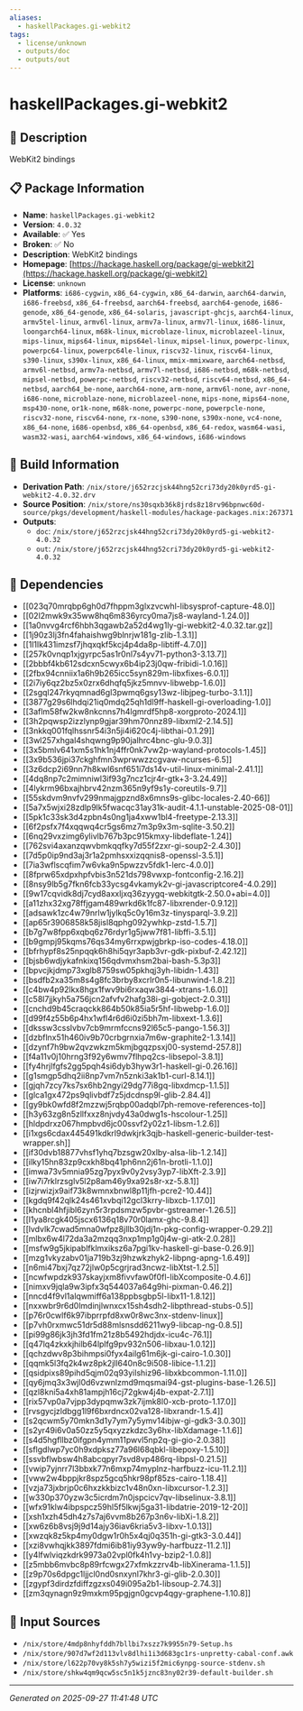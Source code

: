 ```yaml
---
aliases:
  - haskellPackages.gi-webkit2
tags:
  - license/unknown
  - outputs/doc
  - outputs/out
---
```


# haskellPackages.gi-webkit2

## 📝 Description

WebKit2 bindings

## 📋 Package Information

- **Name**: `haskellPackages.gi-webkit2`
- **Version**: `4.0.32`
- **Available**: ✅ Yes
- **Broken**: ✅ No
- **Description**: WebKit2 bindings
- **Homepage**: [https://hackage.haskell.org/package/gi-webkit2](https://hackage.haskell.org/package/gi-webkit2)
- **License**: `unknown`
- **Platforms**: `i686-cygwin`, `x86_64-cygwin`, `x86_64-darwin`, `aarch64-darwin`, `i686-freebsd`, `x86_64-freebsd`, `aarch64-freebsd`, `aarch64-genode`, `i686-genode`, `x86_64-genode`, `x86_64-solaris`, `javascript-ghcjs`, `aarch64-linux`, `armv5tel-linux`, `armv6l-linux`, `armv7a-linux`, `armv7l-linux`, `i686-linux`, `loongarch64-linux`, `m68k-linux`, `microblaze-linux`, `microblazeel-linux`, `mips-linux`, `mips64-linux`, `mips64el-linux`, `mipsel-linux`, `powerpc-linux`, `powerpc64-linux`, `powerpc64le-linux`, `riscv32-linux`, `riscv64-linux`, `s390-linux`, `s390x-linux`, `x86_64-linux`, `mmix-mmixware`, `aarch64-netbsd`, `armv6l-netbsd`, `armv7a-netbsd`, `armv7l-netbsd`, `i686-netbsd`, `m68k-netbsd`, `mipsel-netbsd`, `powerpc-netbsd`, `riscv32-netbsd`, `riscv64-netbsd`, `x86_64-netbsd`, `aarch64_be-none`, `aarch64-none`, `arm-none`, `armv6l-none`, `avr-none`, `i686-none`, `microblaze-none`, `microblazeel-none`, `mips-none`, `mips64-none`, `msp430-none`, `or1k-none`, `m68k-none`, `powerpc-none`, `powerpcle-none`, `riscv32-none`, `riscv64-none`, `rx-none`, `s390-none`, `s390x-none`, `vc4-none`, `x86_64-none`, `i686-openbsd`, `x86_64-openbsd`, `x86_64-redox`, `wasm64-wasi`, `wasm32-wasi`, `aarch64-windows`, `x86_64-windows`, `i686-windows`

## 🔧 Build Information

- **Derivation Path**: `/nix/store/j652rzcjsk44hng52cri73dy20k0yrd5-gi-webkit2-4.0.32.drv`
- **Source Position**: `/nix/store/ns30sqxb36k8jrds8z18rv96bpnwc60d-source/pkgs/development/haskell-modules/hackage-packages.nix:267371`
- **Outputs**:
  - `doc`:  `/nix/store/j652rzcjsk44hng52cri73dy20k0yrd5-gi-webkit2-4.0.32`
  - `out`:  `/nix/store/j652rzcjsk44hng52cri73dy20k0yrd5-gi-webkit2-4.0.32`

## 🔗 Dependencies

- [[023q70mrqbp6gh0d7fhppm3glxzvcwhl-libsysprof-capture-48.0]]
- [[02l2mwk9x35ww8hq6m836yrcy0ma7js8-wayland-1.24.0]]
- [[1a0nvvg4rcf6hbh3qgawb2a52d4wg1ly-gi-webkit2-4.0.32.tar.gz]]
- [[1j90z3lj3fn4fahaishwg9blnrjw181g-zlib-1.3.1]]
- [[1l1lk431imzsf7jhqxqkf5kcj4p4da8p-libtiff-4.7.0]]
- [[257k0vnqp1xjgyrpc5as1r0nl7s4yv71-python3-3.13.7]]
- [[2bbbf4kb612sdcxn5cwyx6b4ip23j0qw-fribidi-1.0.16]]
- [[2fbx94cnniix1a6h9b265icc5syn829m-libxfixes-6.0.1]]
- [[2i7iy6qz2bz5x0zrx6dhqfq5jkz5mnvv-libwebp-1.6.0]]
- [[2sgql247rkyqmnad6gl3pwmq6gsy13wz-libjpeg-turbo-3.1.1]]
- [[3877g29s6lhdqi21iq0mdq25qh1dl9ff-haskell-gi-overloading-1.0]]
- [[3aflm58fw2kw8nkcnns7h4lgmrdf5hp8-xorgproto-2024.1]]
- [[3h2pqwsp2izzlynp9gjar39hm70nnz89-libxml2-2.14.5]]
- [[3nkkq001fqlhssnr54i3n5ji4i620c4j-libthai-0.1.29]]
- [[3wl257xhgal4shqwng9p90jalhrc4bnc-glu-9.0.3]]
- [[3x5bmlv641xm5s1hk1nj4ffr0nk7vw2p-wayland-protocols-1.45]]
- [[3x9b536jpi37ckghfmn3wprwwzzcgvaw-ncurses-6.5]]
- [[3z6dcp2i69nn7h8kwl6snf651i7ds14v-util-linux-minimal-2.41.1]]
- [[4dq8np7c2mimniwl3if93g7ncz1cjr4r-gtk+3-3.24.49]]
- [[4lykrm96bxajhbrv42nzm365n9yf9s1y-coreutils-9.7]]
- [[55skdvm9nvfv299nmajgpznd8x6mns9s-glibc-locales-2.40-66]]
- [[5a7x5wjxi28zdlp9lk5fwacqc31ay31k-audit-4.1.1-unstable-2025-08-01]]
- [[5pk1c33sk3d4zpbn4s0ng1ja4xww1bl4-freetype-2.13.3]]
- [[6f2psfx7f4xqqwq4cr5gs6mz7m3p9x3m-sqlite-3.50.2]]
- [[6nq29vxzimg6ylivlb767b3pc915kmxy-libdeflate-1.24]]
- [[762svi4axanzqwvbmkqqfky7d55f2zxr-gi-soup2-2.4.30]]
- [[7d5p0ip9nd3aj3r1a2pmhsxxizqqnis8-openssl-3.5.1]]
- [[7ia3wflscqfim7w6vka9n5pwzzv5fdk1-lerc-4.0.0]]
- [[8fprw65xdpxhpfvbis3n521ds798vwxp-fontconfig-2.16.2]]
- [[8nsy9lb5g7fkn6fcb33ycsg4vkamyk2v-gi-javascriptcore4-4.0.29]]
- [[9w17cqvidk8dj7cyd8axxljxq36zyygq-webkitgtk-2.50.0+abi=4.0]]
- [[a11zhx32xg78ffjgam489wrkd6k1fc87-libxrender-0.9.12]]
- [[adsawk1zc4w79nrlw1jylkq5c0y16m3z-tinysparql-3.9.2]]
- [[ap65r3906858k58jisl8qphg092ywhkp-zstd-1.5.7]]
- [[b7g7w8fpp6xqbq6z76rdyr1g5jww7f81-libffi-3.5.1]]
- [[b9gmpj95kqms76qs34my6rrxpwjgbrkp-iso-codes-4.18.0]]
- [[bfrhypf8s25npqqk6h8hi5qyr3apb3vr-gdk-pixbuf-2.42.12]]
- [[bjsb6wdjykafnkixq156qdvmxhsm2bai-bash-5.3p3]]
- [[bpvcjkjdmp73xglb8759sw05pkhqj3yh-libidn-1.43]]
- [[bsdfb2xa35m8s4g8fc3brby8xcrlr0n5-libunwind-1.8.2]]
- [[c4bw4p92lkx8hgx1fwv9bi6rxaqw3844-xtrans-1.6.0]]
- [[c58l7jjkyh5a756jcn2afvfv2hafg38i-gi-gobject-2.0.31]]
- [[cnchd9b45craqckk864b50k85ia5r5hf-libwebp-1.6.0]]
- [[d99f4z55b6p4hx1wfl4r6d6i0zi5bh7m-libxext-1.3.6]]
- [[dkssw3csslvbv7cb9mrmfccns92l65c5-pango-1.56.3]]
- [[dzbflnx51h460iv9b70crbgrnxia7m6w-graphite2-1.3.14]]
- [[dzynf7h9bw2qvzwkzm5kmjbgqzpsxj00-systemd-257.8]]
- [[f4a11v0j10hrng3f92y6wmv7flhpq2cs-libsepol-3.8.1]]
- [[fy4hrjlfgfs2gg5pqh4si6dyb3hyw3r1-haskell-gi-0.26.16]]
- [[g1smgp5dhq2ii8np7vm7n5znki3ak1b1-curl-8.14.1]]
- [[gjqh7zcy7ks7sx6hb2ngyi29dg77i8gq-libxdmcp-1.1.5]]
- [[glca1gx472ps9qlivbdf7z5jdcdnsp9l-glib-2.84.4]]
- [[gy9bk0wfd8f2mzzwj5rqbp00adqbl7ph-remove-references-to]]
- [[h3y63zg8n5zllfxxz8njvdy43a0dwg1s-hscolour-1.25]]
- [[hldpdrxz067hmpbvd6jc00ssvf2y02z1-libsm-1.2.6]]
- [[i1xgs6cdax445491kdkrl9dwkjrk3qjb-haskell-generic-builder-test-wrapper.sh]]
- [[if30dvb18877vhsf1yhq7bzsgw20xlby-alsa-lib-1.2.14]]
- [[ilky15hn83zp9cxkh8bq41ph6nn2j61n-brotli-1.1.0]]
- [[imwa73v5mnia95zg7pyx9v0y2vsy3yp7-libXft-2.3.9]]
- [[iw7i7rklrzsglv5l2p8am46y9xa92s8r-xz-5.8.1]]
- [[izjrwizjx9aif73k8wmnxbnwl8p11jfh-pcre2-10.44]]
- [[kgdq9f42qlk24s461xvbqi12gcl3krry-libxcb-1.17.0]]
- [[khcnbl4hfjibl6zyn5r3rpdsmzw5pvbr-gstreamer-1.26.5]]
- [[l1ya8rcgk405jscx6136q18v70r0lamx-ghc-9.8.4]]
- [[lvdvlk7cwad5mna0wfpz8jllb30jdj1n-pkg-config-wrapper-0.29.2]]
- [[mlbx6w4l72da3a2mzqq3nxp1mp1g0j4w-gi-atk-2.0.28]]
- [[msfw9g5jkipablfklmxiksz6a7pgi1kv-haskell-gi-base-0.26.9]]
- [[mzg1vkyzabv01ja719b3zj9hzwkzhyk2-libpng-apng-1.6.49]]
- [[n6mi47bxj7qz72jlw0p5cgrjrad3ncwz-libXtst-1.2.5]]
- [[ncwfwpdzk937skayjxm8fivvfaw0f0fl-libXcomposite-0.4.6]]
- [[nimxv9jqla9w3ipfx3q544037a64g9hi-pixman-0.46.2]]
- [[nncd4f9vl1alqwmiff6a138ppbsgbp5l-libx11-1.8.12]]
- [[nxxwbr9r6d0lmdinjlwnxcx15sh4sdh2-libpthread-stubs-0.5]]
- [[p76r0cwlf6k97ibprrpfd8xw0r8wc3nx-stdenv-linux]]
- [[p7vh0rxmwc51dr5d88mlsnsdd6211wy9-libcap-ng-0.8.5]]
- [[pi99g86jk3jh3fd1fm21z8b5492hdjdx-icu4c-76.1]]
- [[q47lq4zkxkjhilb64lplfg9pv932n506-libxau-1.0.12]]
- [[qchzdwv8p3bihmpsi0fyx4ailg61m6jk-gi-cairo-1.0.30]]
- [[qqmk5l3fq2k4wz8pk2jll640n8c9i508-libice-1.1.2]]
- [[qsidpixs89pihd5qjm02q93yilshiz96-libxkbcommon-1.11.0]]
- [[qy6jmq3x3wjl0d6vzwnlzmd9mqsmai94-gst-plugins-base-1.26.5]]
- [[qzl8kni5a4xh81ampjh16cj72gkw4j4b-expat-2.7.1]]
- [[rix57vp0a7vjpp3dypqmw3zk7ijmk8l0-xcb-proto-1.17.0]]
- [[rvsgycjzldbgg1l9f6bxrdncx02va128-libxrandr-1.5.4]]
- [[s2qcwm5y70mkn3d1y7ym7y5ymv14ibjw-gi-gdk3-3.0.30]]
- [[s2yr49i6v0a50zz5y5qxyzzkdzc3y6hx-libXdamage-1.1.6]]
- [[s4d5hgfllbz0ifgpn4ymm11pwvl5np2q-gi-gio-2.0.38]]
- [[sflgdlwp7yc0h9xdpksz77a96l68qbkl-libepoxy-1.5.10]]
- [[ssvbflwbsw4h8abcqpyr7svd8vp486rq-libpsl-0.21.5]]
- [[vwip7yjnrr7l3bbxk77n6mxp74myplnz-harfbuzz-icu-11.2.1]]
- [[vww2w4bppjkr8spz5gcq5hkr98pf85zs-cairo-1.18.4]]
- [[vzja73jxbrjp0c6hxzkkbizc1v48n0xn-libxcursor-1.2.3]]
- [[w330p370yzw3c5icrdm7n0jspcicv7qv-libselinux-3.8.1]]
- [[wfx91klw4ibpspcz59hl5f5lkwj5ga31-libdatrie-2019-12-20]]
- [[xsh1xzh45dh4z7s7aj6vvm8b267p3n6v-libXi-1.8.2]]
- [[xw6z6b8vsj9j9d14ajy36iav6kria5v3-libxv-1.0.13]]
- [[xwzqk8z5kp4my0dgw1r0h5x4qj0q351h-gi-gtk3-3.0.44]]
- [[xzi8vwhqjkk3897fdmi6ib81iy93yw9y-harfbuzz-11.2.1]]
- [[y4lfwlviqzkdrk9973a02vpl0fk4h1vy-bzip2-1.0.8]]
- [[z5mbb6mvbc8p89rfcwgx27xfmkzzrv4b-libXinerama-1.1.5]]
- [[z9p70s6dpgc1ljjcl0nd0snxynl7khr3-gi-glib-2.0.30]]
- [[zgypf3dirdzfdiffzgzxs049i095a2b1-libsoup-2.74.3]]
- [[zm3qynagn9z9mxkm95pgjgn0gcvp4qgy-graphene-1.10.8]]

## 📁 Input Sources

- `/nix/store/4mdp8nhyfddh7bllbi7xszz7k9955n79-Setup.hs`
- `/nix/store/907d7wf2d113vlv8dlhi1i3d683gc1rs-unpretty-cabal-conf.awk`
- `/nix/store/l622p70vy8k5sh7y5wizi5f2mic6ynpg-source-stdenv.sh`
- `/nix/store/shkw4qm9qcw5sc5n1k5jznc83ny02r39-default-builder.sh`

---
*Generated on 2025-09-27 11:41:48 UTC*

